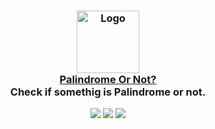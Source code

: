 <h3 align="center">
	<img src="https://raw.githubusercontent.com/fedetomassini/PalindromeOrNot/main/public/website.ico" width="100" alt="Logo"/><br/>
	<a href="https://github.com/fedetomassini/PalindromeOrNot">Palindrome Or Not?</a><br/>
  <span>Check if somethig is Palindrome or not.</span>
</h3>

<p align="center">
    <a href="https://github.com/fedetomassini/PalindromeOrNot/stargazers"><img src="https://img.shields.io/github/stars/fedetomassini/PalindromeOrNot?colorA=363a4f&colorB=b7bdf8&style=for-the-badge"></a>
    <a href="https://github.com/fedetomassini/PalindromeOrNot/issues"><img src="https://img.shields.io/github/issues/fedetomassini/PalindromeOrNot?colorA=363a4f&colorB=f5a97f&style=for-the-badge"></a>
    <a href="https://github.com/fedetomassini/PalindromeOrNot/contributors"><img src="https://img.shields.io/github/contributors/fedetomassini/PalindromeOrNot?colorA=363a4f&colorB=a6da95&style=for-the-badge"></a>
</p>
